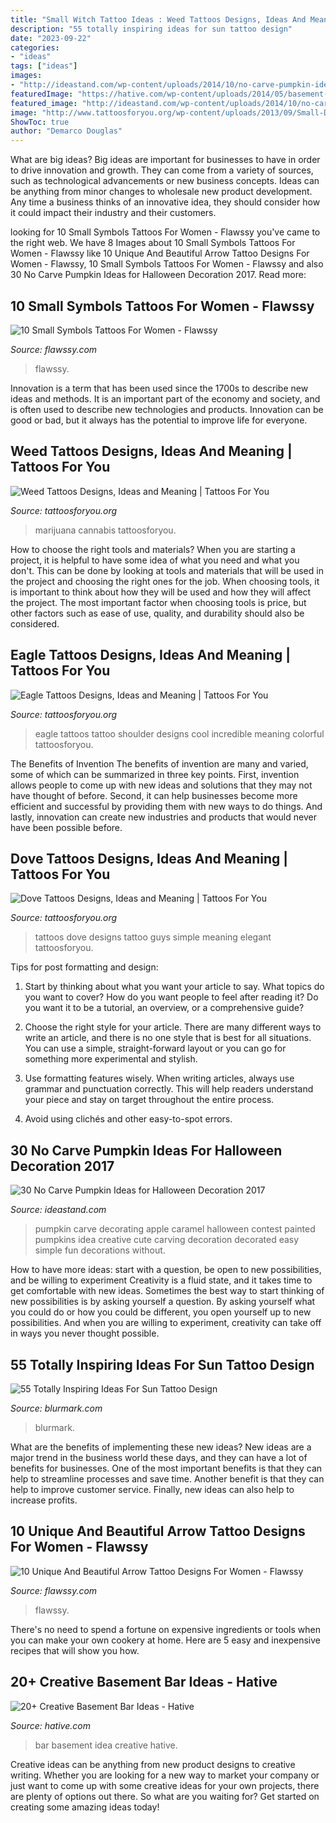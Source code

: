 ```yaml
---
title: "Small Witch Tattoo Ideas : Weed Tattoos Designs, Ideas And Meaning"
description: "55 totally inspiring ideas for sun tattoo design"
date: "2023-09-22"
categories:
- "ideas"
tags: ["ideas"]
images:
- "http://ideastand.com/wp-content/uploads/2014/10/no-carve-pumpkin-ideas/4-caramel-apple.jpg"
featuredImage: "https://hative.com/wp-content/uploads/2014/05/basement-bar-ideas/6-cute-basement-bar-idea.jpg"
featured_image: "http://ideastand.com/wp-content/uploads/2014/10/no-carve-pumpkin-ideas/4-caramel-apple.jpg"
image: "http://www.tattoosforyou.org/wp-content/uploads/2013/09/Small-Dove-Tattoos.jpg"
ShowToc: true
author: "Demarco Douglas"
---
```



What are big ideas?
Big ideas are important for businesses to have in order to drive innovation and growth. They can come from a variety of sources, such as technological advancements or new business concepts. Ideas can be anything from minor changes to wholesale new product development. Any time a business thinks of an innovative idea, they should consider how it could impact their industry and their customers.

	

		
looking for 10 Small Symbols Tattoos For Women - Flawssy you've came to the right web. We have 8 Images about 10 Small Symbols Tattoos For Women - Flawssy like 10 Unique And Beautiful Arrow Tattoo Designs For Women - Flawssy, 10 Small Symbols Tattoos For Women - Flawssy and also 30 No Carve Pumpkin Ideas for Halloween Decoration 2017. Read more:
		
    
## 10 Small Symbols Tattoos For Women - Flawssy

<img loading=lazy src="http://flawssy.com/wp-content/uploads/2016/06/Unique-Best-Friend-Tattoo-Symbols.jpg" onerror="this.onerror=null;this.src='https://tse1.mm.bing.net/th?id=OIP.cjOXaZjGR6XuK9HYl4SWlgHaJ4&amp;pid=15.1';" alt="10 Small Symbols Tattoos For Women - Flawssy">

_Source: flawssy.com_

>flawssy. 

	

Innovation is a term that has been used since the 1700s to describe new ideas and methods. It is an important part of the economy and society, and is often used to describe new technologies and products. Innovation can be good or bad, but it always has the potential to improve life for everyone.

    
## Weed Tattoos Designs, Ideas And Meaning | Tattoos For You

<img loading=lazy src="https://www.tattoosforyou.org/wp-content/uploads/2016/05/Weed-Tattoo-Ideas-768x576.jpg" onerror="this.onerror=null;this.src='https://tse2.mm.bing.net/th?id=OIP.pFh35TYSV7l-Upr5QMvChgHaFj&amp;pid=15.1';" alt="Weed Tattoos Designs, Ideas and Meaning | Tattoos For You">

_Source: tattoosforyou.org_

>marijuana cannabis tattoosforyou. 

	

How to choose the right tools and materials?
When you are starting a project, it is helpful to have some idea of what you need and what you don't. This can be done by looking at tools and materials that will be used in the project and choosing the right ones for the job. When choosing tools, it is important to think about how they will be used and how they will affect the project. The most important factor when choosing tools is price, but other factors such as ease of use, quality, and durability should also be considered.

    
## Eagle Tattoos Designs, Ideas And Meaning | Tattoos For You

<img loading=lazy src="http://www.tattoosforyou.org/wp-content/uploads/2013/09/Eagle-Tattoos-756x1024.jpg" onerror="this.onerror=null;this.src='https://tse2.mm.bing.net/th?id=OIP.i5QRpKwhRZfvQiNcZ3qTOAHaKC&amp;pid=15.1';" alt="Eagle Tattoos Designs, Ideas and Meaning | Tattoos For You">

_Source: tattoosforyou.org_

>eagle tattoos tattoo shoulder designs cool incredible meaning colorful tattoosforyou. 

	

The Benefits of Invention
The benefits of invention are many and varied, some of which can be summarized in three key points. First, invention allows people to come up with new ideas and solutions that they may not have thought of before. Second, it can help businesses become more efficient and successful by providing them with new ways to do things. And lastly, innovation can create new industries and products that would never have been possible before.

    
## Dove Tattoos Designs, Ideas And Meaning | Tattoos For You

<img loading=lazy src="http://www.tattoosforyou.org/wp-content/uploads/2013/09/Small-Dove-Tattoos.jpg" onerror="this.onerror=null;this.src='https://tse4.mm.bing.net/th?id=OIP.faXQleQJomQl-guFEmQv5QHaJ4&amp;pid=15.1';" alt="Dove Tattoos Designs, Ideas and Meaning | Tattoos For You">

_Source: tattoosforyou.org_

>tattoos dove designs tattoo guys simple meaning elegant tattoosforyou. 

	

Tips for post formatting and design:
1. Start by thinking about what you want your article to say. What topics do you want to cover? How do you want people to feel after reading it? Do you want it to be a tutorial, an overview, or a comprehensive guide?
2. Choose the right style for your article. There are many different ways to write an article, and there is no one style that is best for all situations. You can use a simple, straight-forward layout or you can go for something more experimental and stylish.

3. Use formatting features wisely. When writing articles, always use grammar and punctuation correctly. This will help readers understand your piece and stay on target throughout the entire process.

4. Avoid using clichés and other easy-to-spot errors.

    
## 30 No Carve Pumpkin Ideas For Halloween Decoration 2017

<img loading=lazy src="http://ideastand.com/wp-content/uploads/2014/10/no-carve-pumpkin-ideas/4-caramel-apple.jpg" onerror="this.onerror=null;this.src='https://tse2.mm.bing.net/th?id=OIP.ZVifJVHUjIqDMw6u-qCJdAHaJ4&amp;pid=15.1';" alt="30 No Carve Pumpkin Ideas for Halloween Decoration 2017">

_Source: ideastand.com_

>pumpkin carve decorating apple caramel halloween contest painted pumpkins idea creative cute carving decoration decorated easy simple fun decorations without. 

	

How to have more ideas: start with a question, be open to new possibilities, and be willing to experiment
Creativity is a fluid state, and it takes time to get comfortable with new ideas. Sometimes the best way to start thinking of new possibilities is by asking yourself a question. By asking yourself what you could do or how you could be different, you open yourself up to new possibilities. And when you are willing to experiment, creativity can take off in ways you never thought possible.

    
## 55 Totally Inspiring Ideas For Sun Tattoo Design

<img loading=lazy src="https://www.blurmark.com/wp-content/uploads/2017/04/Colored-Sun-Feminine-Tattoo-On-Back-768x769.jpg" onerror="this.onerror=null;this.src='https://tse1.mm.bing.net/th?id=OIP.4QulCKUOjgTWCM6buQfAmQHaHa&amp;pid=15.1';" alt="55 Totally Inspiring Ideas For Sun Tattoo Design">

_Source: blurmark.com_

>blurmark. 

	

What are the benefits of implementing these new ideas?
New ideas are a major trend in the business world these days, and they can have a lot of benefits for businesses. One of the most important benefits is that they can help to streamline processes and save time. Another benefit is that they can help to improve customer service. Finally, new ideas can also help to increase profits.

    
## 10 Unique And Beautiful Arrow Tattoo Designs For Women - Flawssy

<img loading=lazy src="http://flawssy.com/wp-content/uploads/2016/06/Small-Arrow-Wrist-Tattoo.jpg" onerror="this.onerror=null;this.src='https://tse4.mm.bing.net/th?id=OIP.siGiONRsw4GIV7tGaKSyogHaLE&amp;pid=15.1';" alt="10 Unique And Beautiful Arrow Tattoo Designs For Women - Flawssy">

_Source: flawssy.com_

>flawssy. 

	

There's no need to spend a fortune on expensive ingredients or tools when you can make your own cookery at home. Here are 5 easy and inexpensive recipes that will show you how.

    
## 20+ Creative Basement Bar Ideas - Hative

<img loading=lazy src="https://hative.com/wp-content/uploads/2014/05/basement-bar-ideas/6-cute-basement-bar-idea.jpg" onerror="this.onerror=null;this.src='https://tse1.mm.bing.net/th?id=OIP.GEbj7Kaxu-d5yLM5El9EXAHaLP&amp;pid=15.1';" alt="20+ Creative Basement Bar Ideas - Hative">

_Source: hative.com_

>bar basement idea creative hative. 

	

Creative ideas can be anything from new product designs to creative writing. Whether you are looking for a new way to market your company or just want to come up with some creative ideas for your own projects, there are plenty of options out there. So what are you waiting for? Get started on creating some amazing ideas today!

